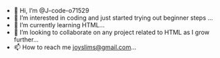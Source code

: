 - 👋 Hi, I’m @J-code-o71529
- 👀 I’m interested in coding and just started trying out beginner steps ...
- 🌱 I’m currently learning HTML...
- 💞️ I’m looking to collaborate on any project related to HTML as I grow further...
- 📫 How to reach me joyslims@gmail.com...

<!---
J-code-o71529/J-code-o71529 is a ✨ special ✨ repository because its `README.md` (this file) appears on your GitHub profile.
You can click the Preview link to take a look at your changes.
--->
